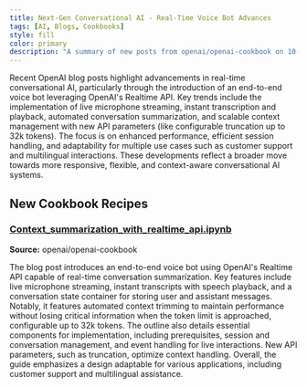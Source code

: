 ```yaml
---
title: Next-Gen Conversational AI - Real-Time Voice Bot Advances
tags: [AI, Blogs, Cookbooks]
style: fill
color: primary
description: "A summary of new posts from openai/openai-cookbook on 10-10"
---
```

Recent OpenAI blog posts highlight advancements in real-time conversational AI, particularly through the introduction of an end-to-end voice bot leveraging OpenAI's Realtime API. Key trends include the implementation of live microphone streaming, instant transcription and playback, automated conversation summarization, and scalable context management with new API parameters (like configurable truncation up to 32k tokens). The focus is on enhanced performance, efficient session handling, and adaptability for multiple use cases such as customer support and multilingual interactions. These developments reflect a broader move towards more responsive, flexible, and context-aware conversational AI systems.

## New Cookbook Recipes

### [Context_summarization_with_realtime_api.ipynb](https://github.com/openai/openai-cookbook/blob/c7dbaf807fe3bde7bd653e7fbdbe75d0dc04a59d/examples/Context_summarization_with_realtime_api.ipynb)
**Source:** openai/openai-cookbook

The blog post introduces an end-to-end voice bot using OpenAI's Realtime API capable of real-time conversation summarization. Key features include live microphone streaming, instant transcripts with speech playback, and a conversation state container for storing user and assistant messages. Notably, it features automated context trimming to maintain performance without losing critical information when the token limit is approached, configurable up to 32k tokens. The outline also details essential components for implementation, including prerequisites, session and conversation management, and event handling for live interactions. New API parameters, such as truncation, optimize context handling. Overall, the guide emphasizes a design adaptable for various applications, including customer support and multilingual assistance.
